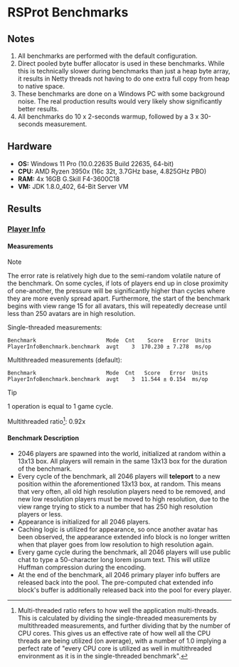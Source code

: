 # RSProt Benchmarks

## Notes
1. All benchmarks are performed with the default configuration.
2. Direct pooled byte buffer allocator is used in these benchmarks.
While this is technically slower during benchmarks than just a heap
byte array, it results in Netty threads not having to do one extra
full copy from heap to native space.
3. These benchmarks are done on a Windows PC with some background noise.
The real production results would very likely show significantly better
results.
4. All benchmarks do 10 x 2-seconds warmup, followed by a 3 x 30-seconds
measurement.

## Hardware
- **OS:** Windows 11 Pro (10.0.22635 Build 22635, 64-bit)
- **CPU:** AMD Ryzen 3950x (16c 32t, 3.7GHz base, 4.825GHz PBO)
- **RAM:** 4x 16GB G.Skill F4-3600C18
- **VM:** JDK 1.8.0_402, 64-Bit Server VM

## Results

### [Player Info](https://github.com/blurite/rsprot/blob/master/protocol/osrs-221-desktop/src/benchmarks/kotlin/net/rsprot/protocol/game/outgoing/info/PlayerInfoBenchmark.kt)

#### Measurements

> [!NOTE]
> The error rate is relatively high due to the semi-random volatile nature
> of the benchmark. On some cycles, if lots of players end up in close
> proximity of one-another, the pressure will be significantly higher than
> cycles where they are more evenly spread apart. Furthermore, the start of the
> benchmark begins with view range 15 for all avatars, this will repeatedly
> decrease until less than 250 avatars are in high resolution.

Single-threaded measurements:
```
Benchmark                      Mode  Cnt    Score   Error  Units
PlayerInfoBenchmark.benchmark  avgt    3  170.230 ± 7.278  ms/op
```

Multithreaded measurements (default):
```
Benchmark                      Mode  Cnt   Score   Error  Units
PlayerInfoBenchmark.benchmark  avgt    3  11.544 ± 0.154  ms/op
```

> [!TIP]
> 1 operation is equal to 1 game cycle.

Multithreaded ratio[^1]: 0.92x

#### Benchmark Description
- 2046 players are spawned into the world,
initialized at random within a 13x13 box. All players will remain in the same
13x13 box for the duration of the benchmark.
- Every cycle of the benchmark, all 2046 players will **teleport** to a new
position within the aforementioned 13x13 box, at random. This means that very
often, all old high resolution players need to be removed, and new
low resolution players must be moved to high resolution, due to the view range
trying to stick to a number that has 250 high resolution players or less.
- Appearance is initialized for all 2046 players.
- Caching logic is utilized for appearance, so once another avatar has been
observed, the appearance extended info block is no longer written when that
player goes from low resolution to high resolution again.
- Every game cycle during the benchmark, all 2046 players will use public chat
to type a 50-character long lorem ipsum text. This will utilize Huffman
compression during the encoding.
- At the end of the benchmark, all 2046 primary player info buffers are
released back into the pool. The pre-computed chat extended info block's
buffer is additionally released back into the pool for every player.


[^1]: Multi-threaded ratio refers to how well the application multi-threads.
This is calculated by dividing the single-threaded measurements by
multithreaded measurements, and further dividing that by the number of
CPU cores. This gives us an effective rate of how well all the CPU threads
are being utilized (on average), with a number of 1.0 implying a perfect rate
of "every CPU core is utilized as well in multithreaded environment as it is
in the single-threaded benchmark".
